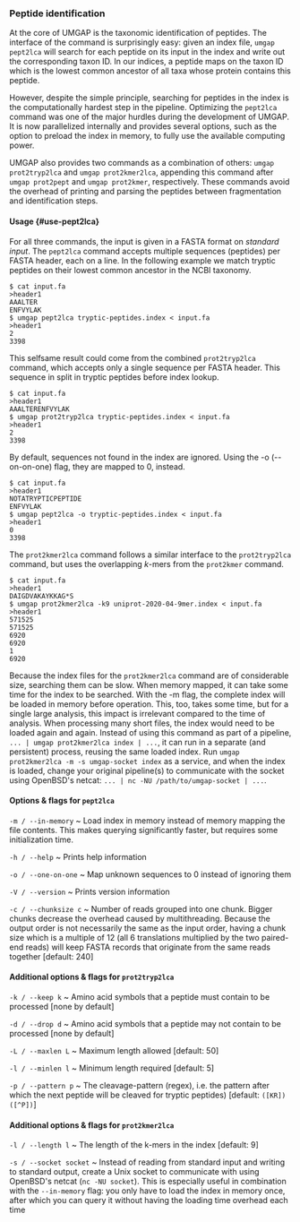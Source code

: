 ### Peptide identification

At the core of UMGAP is the taxonomic identification of peptides. The
interface of the command is surprisingly easy: given an index file,
`umgap pept2lca` will search for each peptide on its input in the index
and write out the corresponding taxon ID. In our indices, a peptide maps
on the taxon ID which is the lowest common ancestor of all taxa whose
protein contains this peptide.

However, despite the simple principle, searching for peptides in the
index is the computationally hardest step in the pipeline. Optimizing
the `pept2lca` command was one of the major hurdles during the
development of UMGAP. It is now parallelized internally and provides
several options, such as the option to preload the index in memory, to
fully use the available computing power.

UMGAP also provides two commands as a combination of others: `umgap
prot2tryp2lca` and `umgap prot2kmer2lca`, appending this command
after `umgap prot2pept` and `umgap prot2kmer`, respectively. These
commands avoid the overhead of printing and parsing the peptides between
fragmentation and identification steps.

#### Usage {#use-pept2lca}

For all three commands, the input is given in a FASTA format on
*standard input*. The `pept2lca` command accepts multiple sequences
(peptides) per FASTA header, each on a line. In the following example
we match tryptic peptides on their lowest common ancestor in the NCBI
taxonomy.

```shell
$ cat input.fa
>header1
AAALTER
ENFVYLAK
$ umgap pept2lca tryptic-peptides.index < input.fa
>header1
2
3398
```

This selfsame result could come from the combined `prot2tryp2lca`
command, which accepts only a single sequence per FASTA header. This
sequence in split in tryptic peptides before index lookup.

```shell
$ cat input.fa
>header1
AAALTERENFVYLAK
$ umgap prot2tryp2lca tryptic-peptides.index < input.fa
>header1
2
3398
```

By default, sequences not found in the index are ignored. Using the -o
(--on-on-one) flag, they are mapped to 0, instead.

```shell
$ cat input.fa
>header1
NOTATRYPTICPEPTIDE
ENFVYLAK
$ umgap pept2lca -o tryptic-peptides.index < input.fa
>header1
0
3398
```

The `prot2kmer2lca` command follows a similar interface to the
`prot2tryp2lca` command, but uses the overlapping *k*-mers from the
`prot2kmer` command.

```shell
$ cat input.fa
>header1
DAIGDVAKAYKKAG*S
$ umgap prot2kmer2lca -k9 uniprot-2020-04-9mer.index < input.fa
>header1
571525
571525
6920
6920
1
6920
```

Because the index files for the `prot2kmer2lca` command are of
considerable size, searching them can be slow. When memory mapped, it
can take some time for the index to be searched. With the -m flag,
the complete index will be loaded in memory before operation. This,
too, takes some time, but for a single large analysis, this impact is
irrelevant compared to the time of analysis. When processing many short
files, the index would need to be loaded again and again. Instead of
using this command as part of a pipeline, `... | umgap prot2kmer2lca
index | ...`, it can run in a separate (and persistent) process, reusing
the same loaded index. Run `umgap prot2kmer2lca -m -s umgap-socket
index` as a service, and when the index is loaded, change your original
pipeline(s) to communicate with the socket using OpenBSD's netcat: `...
| nc -NU /path/to/umgap-socket | ...`.

#### Options & flags for `pept2lca`

`-m / --in-memory`
  ~ Load index in memory instead of memory mapping the file contents.
    This makes querying significantly faster, but requires some
    initialization time.

`-h / --help`
  ~ Prints help information

`-o / --one-on-one`
  ~ Map unknown sequences to 0 instead of ignoring them

`-V / --version`
  ~ Prints version information

`-c / --chunksize c`
  ~ Number of reads grouped into one chunk. Bigger chunks decrease the
    overhead caused by multithreading. Because the output order is
    not necessarily the same as the input order, having a chunk size
    which is a multiple of 12 (all 6 translations multiplied by the two
    paired-end reads) will keep FASTA records that originate from the
    same reads together [default: 240]


#### Additional options & flags for `prot2tryp2lca`

`-k / --keep k`
  ~ Amino acid symbols that a peptide must contain to be processed [none
    by default]

`-d / --drop d`
  ~ Amino acid symbols that a peptide may not contain to be processed
    [none by default]

`-L / --maxlen L`
  ~ Maximum length allowed [default: 50]

`-l / --minlen l`
  ~ Minimum length required [default: 5]

`-p / --pattern p`
  ~ The cleavage-pattern (regex), i.e. the pattern after which the
    next peptide will be cleaved for tryptic peptides) [default:
    `([KR])([^P])`]


#### Additional options & flags for `prot2kmer2lca`

`-l / --length l`
  ~ The length of the k-mers in the index [default: 9]

`-s / --socket socket`
  ~ Instead of reading from standard input and writing to standard output, create a Unix
    socket to communicate with using OpenBSD's netcat (`nc -NU socket`).
    This is especially useful in combination with the `--in-memory`
    flag: you only have to load the index in memory once, after which
    you can query it without having the loading time overhead each time
